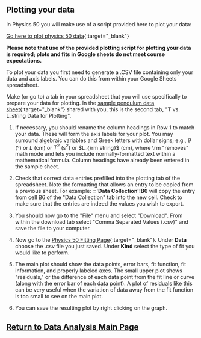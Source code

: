 ## Plotting your data

In Physics 50 you will make use of a script provided here to plot your data:

[Go here to plot physics 50 data](https://physics.hmc.edu/fitter/){:target="_blank"}

**Please note that use of the provided plotting script for plotting your data is required; plots and fits in Google sheets do not meet course expectations.**

To plot your data you first need to generate a .CSV file containing only your data and axis labels. You can do this from within your Google Sheets spreadsheet. 

Make (or go to) a tab in your spreadsheet that you will use specifically to prepare your data for plotting. In the [sample pendulum data sheet](https://docs.google.com/spreadsheets/d/1ZWDUtf0lqZNa4Dk1HFPUWZwuKooCxEhsz4RIhS0R0zo/){:target="_blank"} shared with you, this is the second tab, "T vs. L_string Data for Plotting".

1. If necessary, you should rename the column headings in Row 1 to match your data. These will form the axis labels for your plot. You may surround algebraic variables and Greek letters with dollar signs; e.g., $\theta$ (°) or $L$ (cm) or $T^2$ (s$^2$) or $L_{\rm string}$ (cm), where \rm "removes" math mode and lets you include normally-formatted text within a mathematical formula.  Column headings have already been entered in the sample sheet.

2. Check that correct data entries prefilled into the plotting tab of the spreadsheet. Note the formatting that allows an entry to be copied from a previous sheet. For example: **='Data Collection'!B6** will copy the entry from cell B6 of the "Data Collection" tab into the new cell. Check to make sure that the entries are indeed the values you wish to export.

3. You should now go to the "File" menu and select "Download". From within the download tab select "Comma Separated Values (.csv)" and save the file to your computer.

4. Now go to the [Physics 50 Fitting Page](https://physics.hmc.edu/fitter/){:target="_blank"}. Under **Data** choose the .csv file you just saved. Under **Kind** select the type of fit you would like to perform.

5. The main plot should show the data points, error bars, fit function, fit information, and properly labeled axes.  The small upper plot shows "residuals," or the difference of each data point from the fit line or curve (along with the error bar of each data point).  A plot of residuals like this can be very useful when the variation of data away from the fit function is too small to see on the main plot.

6. You can save the resulting plot by right clicking on the graph.


[Return to Data Analysis Main Page](data_analysis_guides) 
-----------
